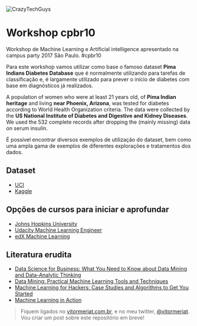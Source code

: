 ![CrazyTechGuys](http://www.crazytechguys.com/wp-content/uploads/2016/02/logoCTG-4.png)


# Workshop cpbr10

Workshop de Machine Learning e Artificial intelligence apresentado na campus party 2017 São Paulo. #cpbr10

Para este workshop vamos utilizar como base o famoso dataset **Pima Indians Diabetes Database** que é normalmente utilizando para tarefas de classificação e, é largamente utilizado para prever o início de diabetes com base em diagnósticos já realizados.

A population of women who were at least 21 years old, of **Pima Indian heritage** and living **near Phoenix, Arizona**, was tested for diabetes according to World Health Organization criteria. The data were collected by the **US National Institute of Diabetes and Digestive and Kidney Diseases**. We used the 532 complete records after dropping the (mainly missing) data on serum insulin.

É possível encontrar diversos exemplos de utilização do dataset, bem como uma ampla gama de exemplos de diferentes explorações e tratamentos dos dados.


## Dataset
* [UCI](https://archive.ics.uci.edu/ml/datasets/Pima+Indians+Diabetes)
* [Kaggle](https://www.kaggle.com/uciml/pima-indians-diabetes-database)


## Opções de cursos para iniciar e aprofundar
* [Johns Hopkins University](https://pt.coursera.org/learn/practical-machine-learning)
* [Udacity Machine Learning Engineer](https://br.udacity.com/course/machine-learning-engineer-nanodegree--nd009)
* [edX Machine Learning](https://www.edx.org/course/machine-learning-columbiax-csmm-102x)

## Literatura erudita
* [Data Science for Business: What You Need to Know about Data Mining and Data-Analytic Thinking](http://www.amazon.com/dp/1449361323)
* [Data Mining: Practical Machine Learning Tools and Techniques](http://www.amazon.com/dp/0128042915)
* [Machine Learning for Hackers: Case Studies and Algorithms to Get You Started](http://www.amazon.com/dp/B007A0BNP4)
* [Machine Learning in Action](https://www.amazon.com/dp/1617290181)

> Fiquem ligados no [vitormeriat.com.br](http://www.vitormeriat.com.br), e no meu twitter, [@vitormeriat](https://twitter.com/vitormeriat). Vou criar um post sobre este repositório em breve!
